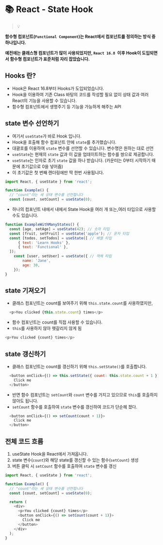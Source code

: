 # 📚 React - State Hook

> 💡 

**함수형 컴포넌트(`Functional Component`)는 React에서 컴포넌트를 정의하는 방식 중 하나입니다.**

**예전에는 클래스형 컴포넌트가 많이 사용되었지만, `React 16.8 `이후 Hook이 도입되면서 함수형 컴포넌트가 표준처럼 자리 잡았습니다.**

## Hooks 란?
* Hook은 React 16.8부터 Hooks가 도입되었습니다. 
* Hook을 이용하여 기존 Class 바탕의 코드를 작성할 필요 없이 상태 값과 여러 React의 기능을 사용할 수 있습니다.
* 함수형 컴포넌트에서 생명주기 등 기능을 가능하게 해주는 API

## state 변수 선언하기
* 여기서 `useState`가 바로 Hook 입니다.
* Hook을 호출해 함수 컴포넌트 안에 `state`를 추가했습니다.
* 대괄호를 이용하여 `state` 변수를 선언할 수 있습니다. 변수명은 원하는 대로 선언
* `useState`는 현재의 `state` 값과 이 값을 업데이트하는 함수를 쌍으로 제공합니다.
* `useState`는 인자로 초기 `state` 값을 하나 받습니다. (카운터는 0부터 시작하기 때문에 초기값으로 0을 넣어줌)
* 이 초기값은 첫 번째 렌더링에만 딱 한번 사용됩니다.

```javascript
import React, { useState } from 'react';

function Example() {
  // "count"라는 새 상태 변수를 선언합니다
  const [count, setCount] = useState(0);
```
* 하나의 컴포넌트 내에서 내에서 State Hook을 여러 개 또는,여러 타입으로 사용할 수도 있습니다.
```javascript
function ExampleWithManyStates() {
  const [age, setAge] = useState(42); // 숫자 타입
  const [fruit, setFruit] = useState('apple'); // 문자 타입
  const [todos, setTodos] = useState([ // 배열 타입
      { text: 'Learn Hooks' },
      { text: 'Functional' },
  ]);
    const [user, setUser] = useState({ // 객체 타입
        name: 'Jane',
        age: 30,
    });
}
```

## state 기져오기 
* 클래스 컴포넌트는 count를 보여주기 위해 `this.state.count`를 사용하였지만,
```javascript
  <p>You clicked {this.state.count} times</p>
```
* 함수 컴포넌트는 count를 직접 사용할 수 있습니다.
* `this`를 사용하지 않아 헷갈리지 않게 됨 
```javascript
<p>You clicked {count} times</p>
```

## state 갱신하기 
* 클래스 컴포넌트는 count를 갱신하기 위해 `this.setState()`를 호출합니다.
```javascript
  <button onClick={() => this.setState({ count: this.state.count + 1 })}>
    Click me
  </button>
```
* 반면 함수 컴포넌트는 `setCount`와 `count` 변수를 가지고 있으므로 `this`를 호출하지 않아도 됩니다.
* `setCount` 함수를 호출하여 `state` 변수를 갱신하여 코드가 단순헤 졌다.
```javascript
  <button onClick={() => setCount(count + 1)}>
    Click me
  </button>
```

## 전체 코드 흐름
1. useState Hook을 React에서 가져옵니다.
2. state 변수(`count`)와 해당 state를 갱신할 수 있는 함수(`setCount`) 생성
3. 버튼 클릭 시 `setCount` 함수를 호출하여 `state` 변수를 갱신
```javascript
import React, { useState } from 'react';

function Example() {
  // "count"라는 새 상태 변수를 선언합니다
  const [count, setCount] = useState(0);

  return (
    <div>
      <p>You clicked {count} times</p>
      <button onClick={() => setCount(count + 1)}>
        Click me
      </button>
    </div>
  );
}
```